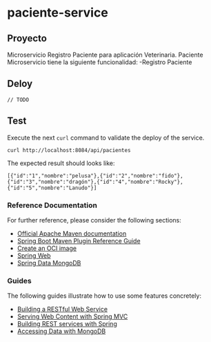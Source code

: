 # paciente-service
## Proyecto
Microservicio Registro Paciente para aplicación Veterinaria.
Paciente Microservicio tiene la siguiente funcionalidad:
-Registro Paciente
## Deloy
`// TODO `
## Test
Execute the next `curl` command to validate the deploy of the service. 
```shell
curl http://localhost:8084/api/pacientes
```
The expected result should looks like:
```
[{"id":"1","nombre":"pelusa"},{"id":"2","nombre":"fido"},{"id":"3","nombre":"dragón"},{"id":"4","nombre":"Rocky"},{"id":"5","nombre":"Lanudo"}]
```
### Reference Documentation
For further reference, please consider the following sections:

* [Official Apache Maven documentation](https://maven.apache.org/guides/index.html)
* [Spring Boot Maven Plugin Reference Guide](https://docs.spring.io/spring-boot/docs/2.7.15/maven-plugin/reference/html/)
* [Create an OCI image](https://docs.spring.io/spring-boot/docs/2.7.15/maven-plugin/reference/html/#build-image)
* [Spring Web](https://docs.spring.io/spring-boot/docs/2.7.15/reference/htmlsingle/index.html#web)
* [Spring Data MongoDB](https://docs.spring.io/spring-boot/docs/2.7.15/reference/htmlsingle/index.html#data.nosql.mongodb)

### Guides
The following guides illustrate how to use some features concretely:

* [Building a RESTful Web Service](https://spring.io/guides/gs/rest-service/)
* [Serving Web Content with Spring MVC](https://spring.io/guides/gs/serving-web-content/)
* [Building REST services with Spring](https://spring.io/guides/tutorials/rest/)
* [Accessing Data with MongoDB](https://spring.io/guides/gs/accessing-data-mongodb/)
